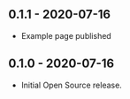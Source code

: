 ## 0.1.1 - 2020-07-16

* Example page published
  
## 0.1.0 - 2020-07-16

* Initial Open Source release.